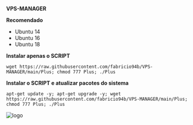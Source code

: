 __VPS-MANAGER__

__Recomendado__
- Ubuntu 14
- Ubuntu 16
- Ubuntu 18

__Instalar apenas o SCRIPT__

```wget https://raw.githubusercontent.com/fabricio94b/VPS-MANAGER/main/Plus; chmod 777 Plus; ./Plus```

__Instalar o SCRIPT e atualizar pacotes do sistema__

```apt-get update -y; apt-get upgrade -y; wget https://raw.githubusercontent.com/fabricio94b/VPS-MANAGER/main/Plus; chmod 777 Plus; ./Plus```

![logo](https://github.com/fabricio94b/VPS-MANAGER/blob/main/home.png)


